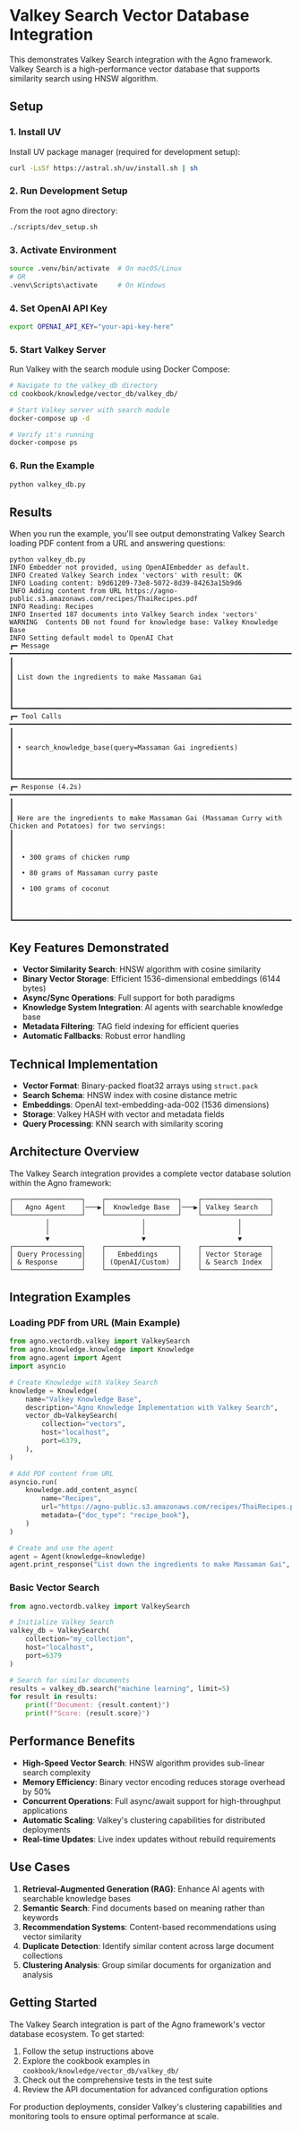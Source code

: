 # Valkey Search Vector Database Integration

This demonstrates Valkey Search integration with the Agno framework. Valkey Search is a high-performance vector database that supports similarity search using HNSW algorithm.

## Setup

### 1. Install UV
Install UV package manager (required for development setup):
```bash
curl -LsSf https://astral.sh/uv/install.sh | sh
```

### 2. Run Development Setup
From the root agno directory:
```bash
./scripts/dev_setup.sh
```

### 3. Activate Environment
```bash
source .venv/bin/activate  # On macOS/Linux
# OR
.venv\Scripts\activate     # On Windows
```

### 4. Set OpenAI API Key
```bash
export OPENAI_API_KEY="your-api-key-here"
```

### 5. Start Valkey Server
Run Valkey with the search module using Docker Compose:

```bash
# Navigate to the valkey_db directory
cd cookbook/knowledge/vector_db/valkey_db/

# Start Valkey server with search module
docker-compose up -d

# Verify it's running
docker-compose ps
```

### 6. Run the Example
```bash
python valkey_db.py
```

## Results

When you run the example, you'll see output demonstrating Valkey Search loading PDF content from a URL and answering questions:

```
python valkey_db.py
INFO Embedder not provided, using OpenAIEmbedder as default.
INFO Created Valkey Search index 'vectors' with result: OK
INFO Loading content: b9d61209-73e8-5072-8d39-84263a15b9d6
INFO Adding content from URL https://agno-public.s3.amazonaws.com/recipes/ThaiRecipes.pdf
INFO Reading: Recipes
INFO Inserted 187 documents into Valkey Search index 'vectors'
WARNING  Contents DB not found for knowledge base: Valkey Knowledge Base
INFO Setting default model to OpenAI Chat
┏━ Message ━━━━━━━━━━━━━━━━━━━━━━━━━━━━━━━━━━━━━━━━━━━━━━━━━━━━━━━━━━━━━━━━━━━━━━━━━━━━━━━━━━━━━━━━━━━━━━━━━━━━━━━━━━━━━━━━━━━━━━━━━━━━━━━━━━━━━━━━━━━━┓
┃                                                                                                                                                      ┃
┃ List down the ingredients to make Massaman Gai                                                                                                       ┃
┃                                                                                                                                                      ┃
┗━━━━━━━━━━━━━━━━━━━━━━━━━━━━━━━━━━━━━━━━━━━━━━━━━━━━━━━━━━━━━━━━━━━━━━━━━━━━━━━━━━━━━━━━━━━━━━━━━━━━━━━━━━━━━━━━━━━━━━━━━━━━━━━━━━━━━━━━━━━━━━━━━━━━━━┛
┏━ Tool Calls ━━━━━━━━━━━━━━━━━━━━━━━━━━━━━━━━━━━━━━━━━━━━━━━━━━━━━━━━━━━━━━━━━━━━━━━━━━━━━━━━━━━━━━━━━━━━━━━━━━━━━━━━━━━━━━━━━━━━━━━━━━━━━━━━━━━━━━━━━┓
┃                                                                                                                                                      ┃
┃ • search_knowledge_base(query=Massaman Gai ingredients)                                                                                              ┃
┃                                                                                                                                                      ┃
┗━━━━━━━━━━━━━━━━━━━━━━━━━━━━━━━━━━━━━━━━━━━━━━━━━━━━━━━━━━━━━━━━━━━━━━━━━━━━━━━━━━━━━━━━━━━━━━━━━━━━━━━━━━━━━━━━━━━━━━━━━━━━━━━━━━━━━━━━━━━━━━━━━━━━━━┛
┏━ Response (4.2s) ━━━━━━━━━━━━━━━━━━━━━━━━━━━━━━━━━━━━━━━━━━━━━━━━━━━━━━━━━━━━━━━━━━━━━━━━━━━━━━━━━━━━━━━━━━━━━━━━━━━━━━━━━━━━━━━━━━━━━━━━━━━━━━━━━━━━┓
┃                                                                                                                                                      ┃
┃ Here are the ingredients to make Massaman Gai (Massaman Curry with Chicken and Potatoes) for two servings:                                           ┃
┃                                                                                                                                                      ┃
┃  • 300 grams of chicken rump                                                                                                                         ┃
┃  • 80 grams of Massaman curry paste                                                                                                                  ┃
┃  • 100 grams of coconut                                                                                                                              ┃
┃                                                                                                                                                      ┃
┗━━━━━━━━━━━━━━━━━━━━━━━━━━━━━━━━━━━━━━━━━━━━━━━━━━━━━━━━━━━━━━━━━━━━━━━━━━━━━━━━━━━━━━━━━━━━━━━━━━━━━━━━━━━━━━━━━━━━━━━━━━━━━━━━━━━━━━━━━━━━━━━━━━━━━━┛
```

## Key Features Demonstrated

- **Vector Similarity Search**: HNSW algorithm with cosine similarity
- **Binary Vector Storage**: Efficient 1536-dimensional embeddings (6144 bytes)
- **Async/Sync Operations**: Full support for both paradigms
- **Knowledge System Integration**: AI agents with searchable knowledge base
- **Metadata Filtering**: TAG field indexing for efficient queries
- **Automatic Fallbacks**: Robust error handling

## Technical Implementation

- **Vector Format**: Binary-packed float32 arrays using `struct.pack`
- **Search Schema**: HNSW index with cosine distance metric
- **Embeddings**: OpenAI text-embedding-ada-002 (1536 dimensions)
- **Storage**: Valkey HASH with vector and metadata fields
- **Query Processing**: KNN search with similarity scoring

## Architecture Overview

The Valkey Search integration provides a complete vector database solution within the Agno framework:

```
┌─────────────────┐    ┌──────────────────┐    ┌─────────────────┐
│   Agno Agent    │───▶│  Knowledge Base  │───▶│ Valkey Search   │
└─────────────────┘    └──────────────────┘    └─────────────────┘
         │                       │                       │
         │                       │                       │
         ▼                       ▼                       ▼
┌─────────────────┐    ┌──────────────────┐    ┌─────────────────┐
│ Query Processing│    │   Embeddings     │    │ Vector Storage  │
│ & Response      │    │ (OpenAI/Custom)  │    │ & Search Index  │
└─────────────────┘    └──────────────────┘    └─────────────────┘
```

## Integration Examples

### Loading PDF from URL (Main Example)
```python
from agno.vectordb.valkey import ValkeySearch
from agno.knowledge.knowledge import Knowledge
from agno.agent import Agent
import asyncio

# Create Knowledge with Valkey Search
knowledge = Knowledge(
    name="Valkey Knowledge Base",
    description="Agno Knowledge Implementation with Valkey Search",
    vector_db=ValkeySearch(
        collection="vectors",
        host="localhost",
        port=6379,
    ),
)

# Add PDF content from URL
asyncio.run(
    knowledge.add_content_async(
        name="Recipes",
        url="https://agno-public.s3.amazonaws.com/recipes/ThaiRecipes.pdf",
        metadata={"doc_type": "recipe_book"},
    )
)

# Create and use the agent
agent = Agent(knowledge=knowledge)
agent.print_response("List down the ingredients to make Massaman Gai", markdown=True)
```

### Basic Vector Search
```python
from agno.vectordb.valkey import ValkeySearch

# Initialize Valkey Search
valkey_db = ValkeySearch(
    collection="my_collection",
    host="localhost",
    port=6379
)

# Search for similar documents
results = valkey_db.search("machine learning", limit=5)
for result in results:
    print(f"Document: {result.content}")
    print(f"Score: {result.score}")
```

## Performance Benefits

- **High-Speed Vector Search**: HNSW algorithm provides sub-linear search complexity
- **Memory Efficiency**: Binary vector encoding reduces storage overhead by 50%
- **Concurrent Operations**: Full async/await support for high-throughput applications
- **Automatic Scaling**: Valkey's clustering capabilities for distributed deployments
- **Real-time Updates**: Live index updates without rebuild requirements

## Use Cases

1. **Retrieval-Augmented Generation (RAG)**: Enhance AI agents with searchable knowledge bases
2. **Semantic Search**: Find documents based on meaning rather than keywords
3. **Recommendation Systems**: Content-based recommendations using vector similarity
4. **Duplicate Detection**: Identify similar content across large document collections
5. **Clustering Analysis**: Group similar documents for organization and analysis

## Getting Started

The Valkey Search integration is part of the Agno framework's vector database ecosystem. To get started:

1. Follow the setup instructions above
2. Explore the cookbook examples in `cookbook/knowledge/vector_db/valkey_db/`
3. Check out the comprehensive tests in the test suite
4. Review the API documentation for advanced configuration options

For production deployments, consider Valkey's clustering capabilities and monitoring tools to ensure optimal performance at scale.